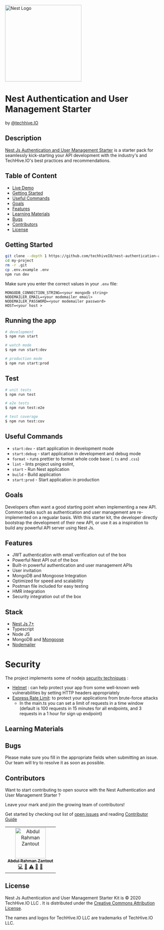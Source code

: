 <p align="left">
  <a href="https://techhive.io/" target="blank"><img src="https://www.techhive.io/static/brand/logo-masterclass.svg" width="250" alt="Nest Logo" /></a>
</p>


# Nest Authentication and User Management Starter

by [@techhive.IO](https://www.techhive.io/)

## Description

[Nest Js Authentication and User Management Starter](https://github.com/techhiveIO/nest-authentication-and-user-management-starter)
is a starter pack for seamlessly kick-starting your API development with the industry's
and TechHive.IO's best practices and recommendations.

## Table of Content

- [Live Demo](https://techhive.io)
- [Getting Started](#setting-started)
- [Useful Commands](#useful-commands)
- [Goals](#goals)
- [Features](#features)
- [Learning Materials](#learning-materials)
- [Bugs](#bugs)
- [Contributors](#contributors)
- [License](#license)

## Getting Started

```bash
git clone --depth 1 https://github.com/techhiveIO/nest-authentication-and-user-management-starter
cd my-project
rm -r .git
cp .env.example .env
npm run dev
```

Make sure you enter the correct values in your `.env` file:

```
MONGODB_CONNECTION_STRING=<your mongodb string>
NODEMAILER_EMAIL=<your modemailer email>
NODEMAILER_PASSWORD=<your modemailer password>
HOST=<your host >
```

## Running the app

```bash
# development
$ npm run start

# watch mode
$ npm run start:dev

# production mode
$ npm run start:prod
```

## Test

```bash
# unit tests
$ npm run test

# e2e tests
$ npm run test:e2e

# test coverage
$ npm run test:cov
```

## Useful Commands

- `start:dev` - start application in development mode
- `start:debug` - start application in development and debug mode
- `format` - runs prettier to format whole code base (`.ts` and `.css`)
- `lint` - lints project using eslint,
- `start` - Run Nest application
- `build` - Build application
- `start:prod` - Start application in production

## Goals

Developers often want a good starting point when implementing a new API.
Common tasks such as authentication and user management are re-implemented on a regualar
basis.
With this starter kit, the developer directly bootstrap the development of their new API,
or use it as a inspiration to build any powerful API server using Nest Js.

## Features

- JWT authentication with email verification out of the box
- Powerful Nest API out of the box
- Built-in powerful authentication and user management APIs
- User invitation
- MongoDB and Mongoose Integration
- Optimized for speed and scalability
- Postman file included for easy testing
- HMR integration
- Security integration out of the box

## Stack

- [Nest Js 7+](https://www.nestjs.com)
- Typescript
- Node JS
- MongoDB and [Mongoose](https://mongoosejs.com/)
- [Nodemailer](https://nodemailer.com/about/)

# Security
The project implements some of nodejs [security techniques](https://docs.nestjs.com/techniques/security) :
- [Helmet](https://github.com/helmetjs/helmet) : can help protect your app from some well-known web vulnerabilities by setting HTTP headers appropriately
- [Express Rate Limit](https://github.com/nfriedly/express-rate-limit): to protect your applications from brute-force attacks
  - In the main.ts you can set a limit of requests in a time window (default is 100 requests in 15 minutes for all endpoints, and 3 requests in a 1 hour for sign up endpoint)
  
## Learning Materials

## Bugs

Please make sure you fill in the appropriate fields when submitting an issue. Our team will
try to resolve it as soon as possible.

## Contributors

Want to start contributing to open source with the Nest Authentication and User Management Starter ?

Leave your mark and join the growing team of contributors!

Get started by checking out list of [open issues](https://github.com/techhiveIO/nest-authentication-and-user-management-starter/issues)
and reading [Contributor Guide](https://github.com/techhiveIO/nest-authentication-and-user-management-starter/blob/master/CONTRIBUTING.md)

<!-- ALL-CONTRIBUTORS-LIST:START - Do not remove or modify this section -->
<!-- prettier-ignore-start -->
<!-- markdownlint-disable -->
<table>
  <tr>
    <td align="center"><a href="https://github.com/abedzantout"><img src="https://avatars3.githubusercontent.com/u/4046627?v=4" width="100px;" alt="Abdul Rahman Zantout"/><br /><sub><b>Abdul Rahman Zantout</b></sub></a><br /><a href="https://github.com/tomastrajan/angular-ngrx-material-starter/commits?author=abedzantout" title="Code">💻</a> <a href="https://github.com/tomastrajan/angular-ngrx-material-starter/commits?author=abedzantout" title="Documentation">📖</a> <a href="https://github.com/tomastrajan/angular-ngrx-material-starter/commits?author=abedzantout" title="Tests">⚠️</a> <a href="#design-abedzantout" title="Design">🎨</a> <a href="#blog-abedzantout" title="Blogposts">📝</a></td>
  </tr>
</table>

<!-- markdownlint-enable -->
<!-- prettier-ignore-end -->

<!-- ALL-CONTRIBUTORS-LIST:END -->

## License

Nest Js Authentication and User Management Starter Kit is © 2020 TechHive.IO LLC . It is distributed under the [Creative Commons
Attribution License](http://creativecommons.org/licenses/by/4.0/).

The names and logos for TechHive.IO LLC are trademarks of TechHive.IO LLC.
